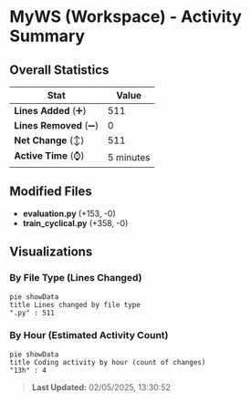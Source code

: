 # MyWS (Workspace) - Activity Summary 

## Overall Statistics

| Stat                   | Value                                                             |
| ---------------------- | ----------------------------------------------------------------- |
| **Lines Added** (➕)   | 511                                          |
| **Lines Removed** (➖) | 0                                        |
| **Net Change** (↕)    | 511                |
| **Active Time** (⌚)   | 5 minutes |


## Modified Files
- **evaluation.py** (+153, -0)
- **train_cyclical.py** (+358, -0)

## Visualizations

### By File Type (Lines Changed)

```mermaid
pie showData
title Lines changed by file type
".py" : 511
```

### By Hour (Estimated Activity Count)

```mermaid
pie showData
title Coding activity by hour (count of changes)
"13h" : 4
```


> **Last Updated:** 02/05/2025, 13:30:52
